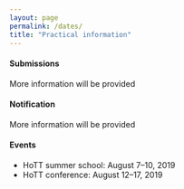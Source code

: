 ```yaml
---
layout: page
permalink: /dates/
title: "Practical information"
---
```


#### Submissions

More information will be provided

#### Notification

More information will be provided

#### Events

* HoTT summer school: August 7–10, 2019
* HoTT conference: August 12–17, 2019
